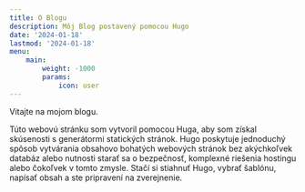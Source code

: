 ```yaml
---
title: O Blogu
description: Môj Blog postavený pomocou Hugo
date: '2024-01-18'
lastmod: '2024-01-18'
menu:
    main: 
        weight: -1000
        params:
            icon: user
---
```


Vitajte na mojom blogu.

Túto webovú stránku som vytvoril pomocou Huga, aby som získal skúsenosti s generátormi statických stránok.
Hugo poskytuje jednoduchý spôsob vytvárania obsahovo bohatých webových stránok bez akýchkoľvek databáz alebo nutnosti starať sa o bezpečnosť,
komplexné riešenia hostingu alebo čokoľvek v tomto zmysle. Stačí si stiahnuť Hugo, vybrať šablónu, napísať obsah a ste pripravení na zverejnenie.

